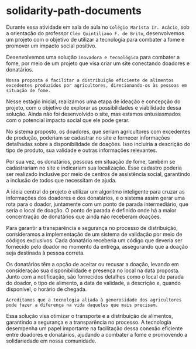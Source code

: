 # solidarity-path-documents

Durante essa atividade em sala de aula no ``` Colégio Marista Ir. Acácio ```, sob a orientação do professor ``` Cléo Quintiliano F. de Brito ```, desenvolvemos um projeto com o objetivo de utilizar a tecnologia para combater a fome e promover um impacto social positivo.

Desenvolvemos uma solução ``` inovadora e tecnológica ``` para combater a fome, por meio de um projeto que visa criar um site conectando doadores e donatários.

``` Nossa proposta é facilitar a distribuição eficiente de alimentos excedentes produzidos por agricultores, direcionando-os às pessoas em situação de fome. ```

Nesse estágio inicial, realizamos uma etapa de ideação e concepção do projeto, com o objetivo de explorar as possibilidades e viabilidade dessa solução. Ainda não foi desenvolvido o site, mas estamos entusiasmados com o potencial impacto social que ele pode gerar.

No sistema proposto, os doadores, que seriam agricultores com excedentes de produção, poderiam se cadastrar no site e fornecer informações detalhadas sobre a disponibilidade de doações. Isso incluiria a descrição do tipo de produto, sua validade e outras informações relevantes.

Por sua vez, os donatários, pessoas em situação de fome, também se cadastrariam no site e indicariam sua localização. Esse cadastro poderia ser realizado inclusive por meio de centros de assistência social, garantindo a inclusão de todos que necessitam de ajuda.

A ideia central do projeto é utilizar um algoritmo inteligente para cruzar as informações dos doadores e dos donatários, e o sistema assim gerar uma rota para o doador, juntamente com um ponto de parada intermediário, que seria o local de doação. O ponto de parada é definido onde há a maior concentração de donatários que ainda não receberam doações.

Para garantir a transparência e segurança no processo de distribuição, consideramos a implementação de um sistema de validação por meio de códigos exclusivos. Cada donatário receberia um código que deveria ser fornecido pelo doador no momento da entrega, assegurando que a doação seja destinada à pessoa correta.

Os donatários têm a opção de aceitar ou recusar a doação, levando em consideração sua disponibilidade e presença no local na data proposta. Junto com a notificação, são fornecidos detalhes como o local de parada do doador, o tipo de alimento, a data de validade, a descrição e, quando disponível, o horário de chegada.

``` Acreditamos que a tecnologia aliada à generosidade dos agricultores pode fazer a diferença na vida daqueles que mais precisam. ```

Essa solução visa otimizar o transporte e a distribuição de alimentos, garantindo a segurança e a transparência no processo. A tecnologia desempenha um papel importante na facilitação dessa conexão eficiente entre doadores e donatários, ajudando a combater a fome e promovendo a solidariedade em nossa comunidade.
